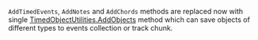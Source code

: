 `AddTimedEvents`, `AddNotes` and `AddChords` methods are replaced now with single [TimedObjectUtilities.AddObjects](xref:Melanchall.DryWetMidi.Interaction.TimedObjectUtilities.AddObjects*) method which can save objects of different types to events collection or track chunk.